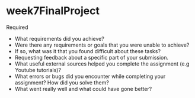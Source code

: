 # week7FinalProject

Required

- What requirements did you achieve?
- Were there any requirements or goals that you were unable to achieve?
- If so, what was it that you found difficult about these tasks?
- Requesting feedback about a specific part of your submission.
- What useful external sources helped you complete the assignment (e.g Youtube tutorials)?
- What errors or bugs did you encounter while completing your assignment? How did you solve them?
- What went really well and what could have gone better?
